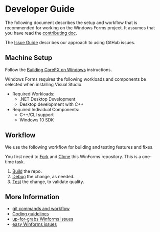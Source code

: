 # Developer Guide

The following document describes the setup and workflow that is recommended for working on the Windows Forms project. It assumes that you have read the [contributing doc](contributing-guide.md).

The [Issue Guide](issue-guide.md) describes our approach to using GitHub issues.

## Machine Setup

Follow the [Building CoreFX on Windows](https://github.com/dotnet/corefx/blob/master/Documentation/building/windows-instructions.md) instructions.

Windows Forms requires the following workloads and  components be selected when installing Visual Studio:

* Required Workloads:
  * .NET Desktop Development
  * Desktop development with C++
* Required Individual Components:
  * C++/CLI support
  * Windows 10 SDK

## Workflow

We use the following workflow for building and testing features and fixes.

You first need to [Fork](https://github.com/dotnet/corefx/wiki/Checking-out-the-code-repository#fork-the-repository) and [Clone](https://github.com/dotnet/corefx/wiki/Checking-out-the-code-repository#clone-the-repository) this WinForms repository. This is a one-time task.

1. [Build](building.md) the repo.
2. [Debug](debugging.md) the change, as needed.
3. [Test](testing.md) the change, to validate quality.

## More Information

* [git commands and workflow](https://github.com/dotnet/corefx/wiki/git-reference)
* [Coding guidelines](https://github.com/dotnet/corefx/tree/master/Documentation#coding-guidelines)
* [up-for-grabs Winforms issues](https://github.com/dotnet/winforms/issues?q=is%3Aopen+is%3Aissue+label%3Aup-for-grabs)
* [easy Winforms issues](https://github.com/dotnet/winforms/issues?utf8=%E2%9C%93&q=is%3Aopen+is%3Aissue+label%3Aeasy)
